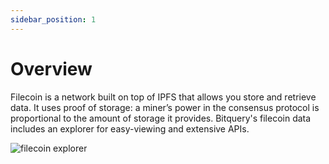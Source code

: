 ```yaml
---
sidebar_position: 1
---
```



# Overview

Filecoin is a network built on top of IPFS that allows you store and retrieve data. It uses proof of storage: a miner’s power in the consensus protocol is proportional to the amount of storage it provides. 
Bitquery's filecoin data includes an explorer for easy-viewing and extensive APIs.


![filecoin explorer](/img/ide/filecoin.png)

